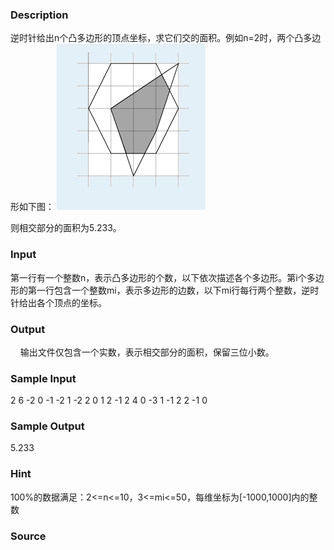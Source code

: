 
### Description
逆时针给出n个凸多边形的顶点坐标，求它们交的面积。例如n=2时，两个凸多边形如下图：
![](/JudgeOnline/upload/201203/1(7).jpg)

则相交部分的面积为5.233。
### Input
第一行有一个整数n，表示凸多边形的个数，以下依次描述各个多边形。第i个多边形的第一行包含一个整数mi，表示多边形的边数，以下mi行每行两个整数，逆时针给出各个顶点的坐标。
 
### Output
    输出文件仅包含一个实数，表示相交部分的面积，保留三位小数。
 
### Sample Input
2
6
-2 0
-1 -2
1 -2
2 0
1 2
-1 2
4
0 -3
1 -1
2 2
-1 0

### Sample Output
5.233
### Hint
100%的数据满足：2<=n<=10，3<=mi<=50，每维坐标为[-1000,1000]内的整数


### Source
